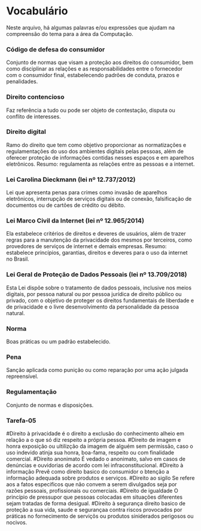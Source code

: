 # Vocabulário
Neste arquivo, há algumas palavras e/ou expressões que ajudam na compreensão do tema para a área da Computação.

### Código de defesa do consumidor
Conjunto de normas que visam a proteção aos direitos do consumidor, bem como disciplinar as relações e as responsabilidades entre o fornecedor com o consumidor final, estabelecendo padrões de conduta, prazos e penalidades.

### Direito contencioso
Faz referência a tudo ou pode ser objeto de contestação, disputa ou conflito de interesses.

### Direito digital
Ramo do direito que tem como objetivo proporcionar as normatizações e regulamentações do uso dos ambientes digitais pelas pessoas, além de oferecer proteção de informações contidas nesses espaços e em aparelhos eletrônicos. Resumo: regulamenta as relações entre as pessoas e a internet.

### Lei Carolina Dieckmann (lei nº 12.737/2012)
Lei que apresenta penas para crimes como invasão de aparelhos eletrônicos, interrupção de serviços digitais ou de conexão, falsificação de documentos ou de cartões de crédito ou débito.

### Lei Marco Civil da Internet (lei nº 12.965/2014)
Ela estabelece critérios de direitos e deveres de usuários, além de trazer regras para a manutenção da privacidade dos mesmos por terceiros, como provedores de serviços de internet e demais empresas. Resumo: estabelece princípios, garantias, direitos e deveres para o uso da internet no Brasil.

### Lei Geral de Proteção de Dados Pessoais (lei nº 13.709/2018)
Esta Lei dispõe sobre o tratamento de dados pessoais, inclusive nos meios digitais, por pessoa natural ou por pessoa jurídica de direito público ou privado, com o objetivo de proteger os direitos fundamentais de liberdade e de privacidade e o livre desenvolvimento da personalidade da pessoa natural.

### Norma
Boas práticas ou um padrão estabelecido.

### Pena
Sanção aplicada como punição ou como reparação por uma ação julgada repreensível.

### Regulamentação
Conjunto de normas e disposições.

### Tarefa-05
#Direito à privacidade
  é o direito a exclusão do conhecimento alheio em relação a o que só diz respeito a própria pessoa.
#Direito de imagem e honra
  exposição ou ultilizção da imagem de alguém sem permissão, caso o uso indevido atinja sua honra, boa-fama, respeito ou  com finalidade comercial.
#Direito anonimato
  É vedado o anonimato, salvo em casos de denúncias e ouvidorias de acordo com lei infraconstitucional.
#Direito à informação
  Prevê como direito basico do consumidor o btenção a informação adequada sobre produtos e serviços.
#Direito ao sigilo
  Se refere aos a fatos especificos que não convem a serem divulgados seja por razões pessoais, profissionais ou comerciais.
#Direito de igualdade
  O princípio de pressupor que pessoas colocadas em situações diferentes sejam tratadas de forma desigual.
#Direito à segurança
  direito basico de proteção a sua vida, saude e segurançaa contra riscos provocados por práticas no fornecimento de serviçõs ou produtos siniderados perigosos ou nocivos.
